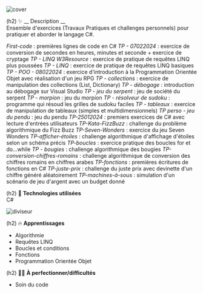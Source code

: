 ![cover](https://github.com/JessicaGUALTIERI/Cours-TP-C-/blob/main/readme_img/README_cover.png)

(h2) ✨ __ Description __  
Ensemble d'exercices (Travaux Pratiques et challenges personnels) pour pratiquer et aborder le langage C#.

*First-code* : premières lignes de code en C#
*TP - 07022024* : exercice de conversion de secondes en heures, minutes et seconde + exercice de cryptage
*TP - LINQ W3Resource* : exercice de pratique de requêtes LINQ plus poussées
*TP - LINQ* : exercice de pratique de requêtes LINQ basiques
*TP - POO - 08022024* : exercice d'introduction à la Programmation Orientée Objet avec réalisation d'un jeu RPG
*TP - collections* : exercice de manipulation des collections (List, Dictionary)
*TP - débogage* : introduction au débogage sur Visual Studio
*TP - jeu du serpent* : jeu de société du serpent
*TP - morpion* : jeu du morpion
*TP - résolveur de sudoku* : programme qui résoud les grilles de sudoku faciles
*TP - tableaux* : exercice de manipulation de tableaux (simples et multidimensionnels)
*TP perso - jeu du pendu* : jeu du pendu
*TP-25012024* : premiers exercices de C# avec lecture d'entrées utilisateurs
*TP-Kata-FizzBuzz* : challenge du problème algorithmique du Fizz Buzz
*TP-Seven-Wonders* : exercice du jeu Seven Wonders
*TP-afficher-étoiles* : challenge algorithmique d'affichage d'étoiles selon un schéma précis
*TP-boucles* : exercice pratique des boucles for et do...while
*TP - bougies* : challenge algorithmique des bougies
*TP-conversion-chiffres-romains* : challenge algorithmique de conversion des chiffres romains en chiffres arabes
*TP-fonctions* : premières écritures de fonctions en C#
*TP-juste-prix* : challenge du juste prix avec devinette d'un chiffre généré aléatoirement
*TP-machines-à-sous* : simulation d'un scénario de jeu d'argent avec un budget donné


(h2) 🚀 __Technologies utilisées__  
C#

![diviseur](https://github.com/JessicaGUALTIERI/Cours-TP-C-/blob/main/readme_img/README_diviseur.png)

(h2) 🔥 __Apprentissages__  
* Algorithmie
* Requêtes LINQ
* Boucles et conditions
* Fonctions
* Programmation Orientée Objet

(h2) 🏋️‍♀️ __À perfectionner/difficultés__  
* Soin du code
